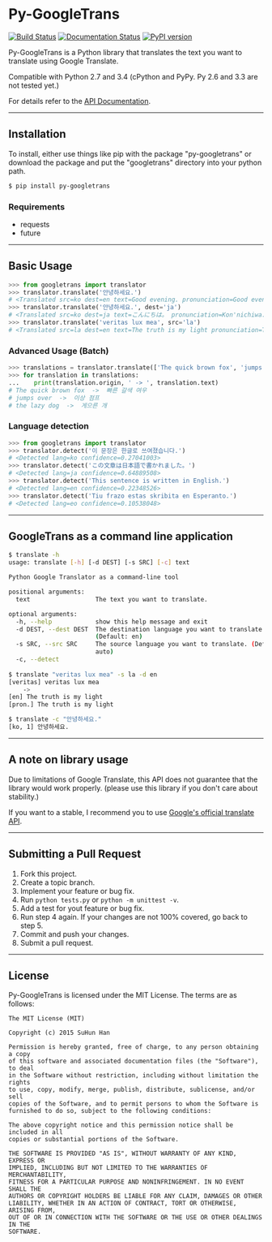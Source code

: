 # Py-GoogleTrans

[![Build Status](https://travis-ci.org/ssut/py-googletrans.svg?branch=master)](https://travis-ci.org/ssut/py-googletrans)
[![Documentation Status](https://readthedocs.org/projects/py-googletrans/badge/?version=latest)](https://readthedocs.org/projects/py-googletrans/?badge=latest)
[![PyPI version](https://badge.fury.io/py/py-googletrans.svg)](http://badge.fury.io/py/py-googletrans)

Py-GoogleTrans is a Python library that translates the text you want to translate using Google Translate.

Compatible with Python 2.7 and 3.4 (cPython and PyPy. Py 2.6 and 3.3 are not tested yet.)

For details refer to the [API Documentation](https://py-googletrans.readthedocs.org/en/latest/googletrans.html).

---

## Installation

To install, either use things like pip with the package "py-googletrans" or download the package and put the "googletrans" directory into your python path.

```bash
$ pip install py-googletrans
```

### Requirements

- requests
- future

---

## Basic Usage

```python
>>> from googletrans import translator
>>> translator.translate('안녕하세요.')
# <Translated src=ko dest=en text=Good evening. pronunciation=Good evening.>
>>> translator.translate('안녕하세요.', dest='ja')
# <Translated src=ko dest=ja text=こんにちは。 pronunciation=Kon'nichiwa.>
>>> translator.translate('veritas lux mea', src='la')
# <Translated src=la dest=en text=The truth is my light pronunciation=The truth is my light>
```

### Advanced Usage (Batch)

```python
>>> translations = translator.translate(['The quick brown fox', 'jumps over', 'the lazy dog'], dest='ko')
>>> for translation in translations:
...    print(translation.origin, ' -> ', translation.text)
# The quick brown fox  ->  빠른 갈색 여우
# jumps over  ->  이상 점프
# the lazy dog  ->  게으른 개
```

### Language detection

```python
>>> from googletrans import translator
>>> translator.detect('이 문장은 한글로 쓰여졌습니다.')
# <Detected lang=ko confidence=0.27041003>
>>> translator.detect('この文章は日本語で書かれました。')
# <Detected lang=ja confidence=0.64889508>
>>> translator.detect('This sentence is written in English.')
# <Detected lang=en confidence=0.22348526>
>>> translator.detect('Tiu frazo estas skribita en Esperanto.')
# <Detected lang=eo confidence=0.10538048>
```

---

## GoogleTrans as a command line application

```bash
$ translate -h
usage: translate [-h] [-d DEST] [-s SRC] [-c] text

Python Google Translator as a command-line tool

positional arguments:
  text                  The text you want to translate.

optional arguments:
  -h, --help            show this help message and exit
  -d DEST, --dest DEST  The destination language you want to translate.
                        (Default: en)
  -s SRC, --src SRC     The source language you want to translate. (Default:
                        auto)
  -c, --detect
  
$ translate "veritas lux mea" -s la -d en
[veritas] veritas lux mea
    ->
[en] The truth is my light
[pron.] The truth is my light

$ translate -c "안녕하세요."
[ko, 1] 안녕하세요.
```


---

## A note on library usage

Due to limitations of Google Translate, this API does not guarantee that the library would work properly. (please use this library if you don't care about stability.)

If you want to a stable, I recommend you to use [Google's official translate API](https://cloud.google.com/translate/docs).

---

## Submitting a Pull Request

1. Fork this project.
2. Create a topic branch.
3. Implement your feature or bug fix.
4. Run `python tests.py` or `python -m unittest -v`.
5. Add a test for yout feature or bug fix.
6. Run step 4 again. If your changes are not 100% covered, go back to step 5.
7. Commit and push your changes.
8. Submit a pull request.

---

## License

Py-GoogleTrans is licensed under the MIT License. The terms are as follows:

```
The MIT License (MIT)

Copyright (c) 2015 SuHun Han

Permission is hereby granted, free of charge, to any person obtaining a copy
of this software and associated documentation files (the "Software"), to deal
in the Software without restriction, including without limitation the rights
to use, copy, modify, merge, publish, distribute, sublicense, and/or sell
copies of the Software, and to permit persons to whom the Software is
furnished to do so, subject to the following conditions:

The above copyright notice and this permission notice shall be included in all
copies or substantial portions of the Software.

THE SOFTWARE IS PROVIDED "AS IS", WITHOUT WARRANTY OF ANY KIND, EXPRESS OR
IMPLIED, INCLUDING BUT NOT LIMITED TO THE WARRANTIES OF MERCHANTABILITY,
FITNESS FOR A PARTICULAR PURPOSE AND NONINFRINGEMENT. IN NO EVENT SHALL THE
AUTHORS OR COPYRIGHT HOLDERS BE LIABLE FOR ANY CLAIM, DAMAGES OR OTHER
LIABILITY, WHETHER IN AN ACTION OF CONTRACT, TORT OR OTHERWISE, ARISING FROM,
OUT OF OR IN CONNECTION WITH THE SOFTWARE OR THE USE OR OTHER DEALINGS IN THE
SOFTWARE.
```